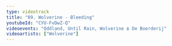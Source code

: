 ```yaml
---
type: videotrack
title: "09. Wolverine - Bleeding"
youtubeId: "CYU-FvDwZ-Q"
videoevents: "Oddland, Until Rain, Wolverine в De Boerderij"
videoartists: ["Wolverine"]
---
```

